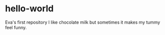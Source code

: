 # hello-world
Eva's first repository
I like chocolate milk but sometimes it makes my tummy feel funny.
